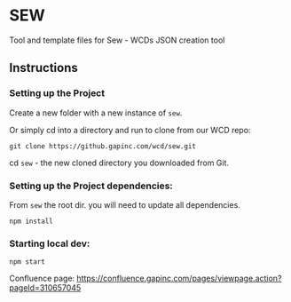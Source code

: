 # SEW
Tool and template files for Sew - WCDs JSON creation tool

## Instructions

### Setting up the Project

Create a new folder with a new instance of `sew`.

Or simply cd into a directory and run to clone from our WCD repo:

```
git clone https://github.gapinc.com/wcd/sew.git
```
cd `sew` - the new cloned directory you downloaded from Git.


### Setting up the Project dependencies:

From `sew` the root dir. you will need to update all dependencies. 
```
npm install
```


### Starting local dev:
```
npm start
```

Confluence page:
https://confluence.gapinc.com/pages/viewpage.action?pageId=310657045

